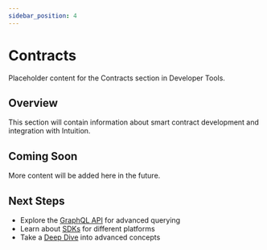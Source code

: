 ```yaml
---
sidebar_position: 4
---
```


# Contracts

Placeholder content for the Contracts section in Developer Tools.

## Overview

This section will contain information about smart contract development and integration with Intuition.

## Coming Soon

More content will be added here in the future.

## Next Steps

- Explore the [GraphQL API](/guides/developer-tools/graphql-api) for advanced querying
- Learn about [SDKs](/guides/developer-tools/sdks) for different platforms
- Take a [Deep Dive](/guides/developer-tools/deep-dive) into advanced concepts 
